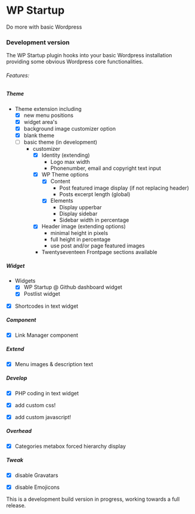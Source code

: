 # WP Startup 
Do more with basic Wordpress
 
### Development version

The WP Startup plugin hooks into your basic Wordpress installation providing some obvious Wordpress core functionalities.


###### Features:
 

##### Theme 
-  Theme extension including  
    - [x] new menu positions
    - [x] widget area's
    - [x] background image customizer option
    - [x] blank theme
    - [ ] basic theme (in development)
      - customizer
        - [x] Identity (extending)
          - Logo max width
          - Phonenumber, email and copyright text input
        - [x] WP Theme options
          - [x] Content
            - Post featured image display (if not replacing header)
            - Posts excerpt length (global)
          - [x] Elements
            - Display upperbar
            - Display sidebar
            - Sidebar width in percentage
        - [x] Header image (extending options)
          - minimal height in pixels
          - full height in percentage
          - use post and/or page featured images 
        - Twentyseventeen Frontpage sections available

    
##### Widget
- Widgets
    - [x] WP Startup @ Github dashboard widget
    - [x] Postlist widget
- [x] Shortcodes in text widget


##### Component
- [x] Link Manager component


##### Extend
- [x] Menu images & description text


##### Develop
- [x] PHP coding in text widget
- [x] add custom css!
- [x] add custom javascript!


##### Overhead
- [x] Categories metabox forced hierarchy display

##### Tweak
- [x] disable Gravatars
- [x] disable Emojicons


This is a development build version in progress, working towards a full release. 